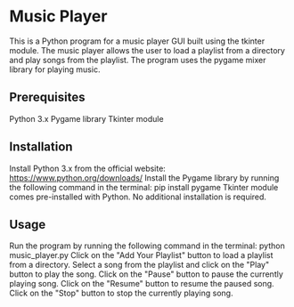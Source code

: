 # Music Player
This is a Python program for a music player GUI built using the tkinter module. The music player allows the user to load a playlist from a directory and play songs from the playlist. The program uses the pygame mixer library for playing music.

## Prerequisites
Python 3.x
Pygame library
Tkinter module

## Installation
Install Python 3.x from the official website: https://www.python.org/downloads/
Install the Pygame library by running the following command in the terminal: pip install pygame
Tkinter module comes pre-installed with Python. No additional installation is required.

## Usage
Run the program by running the following command in the terminal: python music_player.py
Click on the "Add Your Playlist" button to load a playlist from a directory.
Select a song from the playlist and click on the "Play" button to play the song.
Click on the "Pause" button to pause the currently playing song.
Click on the "Resume" button to resume the paused song.
Click on the "Stop" button to stop the currently playing song.